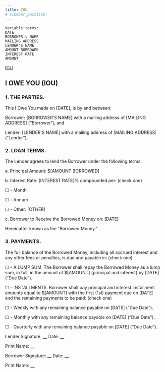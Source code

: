 ```yaml
---
title: IOU
# sidebar_position:
---
```


```
Variable terms:
DATE
BORROWER's NAME
MAILING ADDRESS
LENDER'S NAME
AMOUNT BORROWED
INTEREST RATE
AMOUNT
```

[IOU](../papers/IOU-form-template.docx)

## I OWE YOU (IOU)

### 1. THE PARTIES.

This I Owe You made on [DATE], is by and between:

Borrower: [BORROWER'S NAME] with a mailing address of [MAILING ADDRESS] (“Borrower”), and

Lender: [LENDER'S NAME] with a mailing address of [MAILING ADDRESS] (“Lender”).

### 2. LOAN TERMS.

The Lender agrees to lend the Borrower under the following terms:

a. Principal Amount: $[AMOUNT BORROWED]

b. Interest Rate: [INTEREST RATE]% compounded per: (check one)

☐ - Month

☐ - Annum

☐ - Other: [OTHER]

c. Borrower to Receive the Borrowed Money on: [DATE]

Hereinafter known as the “Borrowed Money.”

### 3. PAYMENTS.

The full balance of the Borrowed Money, including all accrued interest and any other fees or penalties, is due and payable in: (check one)

☐ - A LUMP SUM. The Borrower shall repay the Borrowed Money as a lump sum, in full, in the amount of $[AMOUNT] (principal and interest) by [DATE] (“Due Date”).

☐ - INSTALLMENTS. Borrower shall pay principal and interest installment amounts equal to $[AMOUNT] with the first (1st) payment due on [DATE] and the remaining payments to be paid: (check one)

☐ - Weekly with any remaining balance payable on [DATE] (“Due Date”).

☐ - Monthly with any remaining balance payable on [DATE] (“Due Date”).

☐ - Quarterly with any remaining balance payable on [DATE] (“Due Date”).

Lender Signature: **********************\_\_********************** Date: **********************\_\_**********************

Print Name: **********************\_\_**********************

Borrower Signature: **********************\_\_********************** Date: **********************\_\_**********************

Print Name: **********************\_\_**********************
